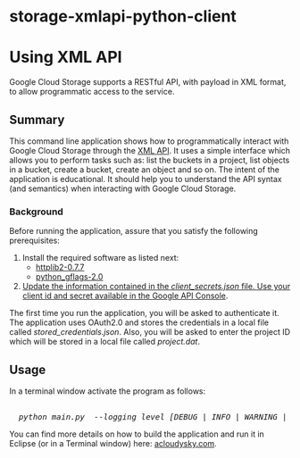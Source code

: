 storage-xmlapi-python-client
============================
<h1>Using XML API</h1>
Google Cloud Storage supports a RESTful API, with payload in XML format, to allow programmatic 
access to the service.
	
<h2>Summary</h2>
This command line application shows how to programmatically interact with Google Cloud Storage through the 
<a href="https://developers.google.com/storage/docs/xml-api-overview" target="_blank">XML API</a>. 
It uses a simple interface which allows you to perform tasks such as: list the buckets in a project, 
list objects in a bucket, create a bucket, create an object and so on. 
The intent of the application is educational. It should help you to understand the API syntax (and semantics) 
when interacting with Google Cloud Storage. 

<h3>Background</h3>
Before running the application, assure that you satisfy the following prerequisites:
<ol>
  <li>Install the required software as listed next:
    <ul>
       <li><a href="http://code.google.com/p/httplib2/wiki/Install" target="_blank">httplib2-0.7.7</li>
       <li><a href="http://code.google.com/p/python-gflags/downloads/list" target="_blank">python_gflags-2.0</li>
    </ul>
  </li>
  <li>Update the information contained in the <i>client_secrets.json</i> file.
      Use your client id and secret available in the 
      <a href="https://code.google.com/apis/console#access" target="_blank">Google API Console</a>.</li>	
</ol>	
	 
The first time you run the application, you will be asked to authenticate it. The application uses OAuth2.0 and stores
the credentials in a local file called <i>stored_credentials.json</i>. 
Also, you will be asked to enter the project ID which will be stored in a local file called <i>project.dat</i>.
	
<h2>Usage</h2>
In a terminal window activate the program as follows:<br/> 

<pre>  
  <i>python main.py  --logging_level [DEBUG | INFO | WARNING | ERROR | CRITICAL] </i> 
</pre>

You can find more details on how to build the application and run it in Eclipse (or in a Terminal window) here: 
<a href="http://www.acloudysky.com" target="_blank">acloudysky.com</a>.
